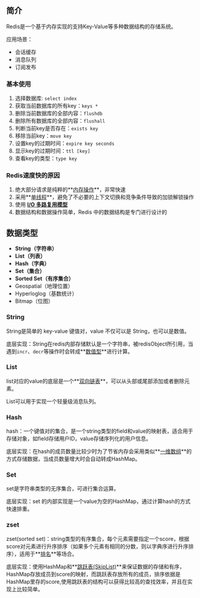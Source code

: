 ## 简介

Redis是一个基于内存实现的支持Key-Value等多种数据结构的存储系统。

应用场景：

* 会话缓存
* 消息队列
* 订阅发布

### 基本使用

1. 选择数据库: `select index`
2. 获取当前数据库的所有key：`keys *`
3. 删除当前数据库的全部内容：`flushdb`
4. 删除所有数据库的全部内容：`flushall`
5. 判断当前key是否存在：`exists key`
6. 移除当前key：`move key`
7. 设置key的过期时间：`expire key seconds  `
8. 显示key的过期时间：`ttl [key]` 
9. 查看key的类型：`type key`

### Redis速度快的原因

1. 绝大部分请求是纯粹的**<u>内存操作</u>**，非常快速
2. 采用**<u>单线程</u>**，避免了不必要的上下文切换和竞争条件导致的加锁解锁操作
3. 使用 **<u>I/O 多路复用模型</u>**
4. 数据结构和数据操作简单，Redis 中的数据结构是专门进行设计的

## 数据类型

- **String（字符串）**
- **List（列表）**
- **Hash（字典）**
- **Set（集合）**
- **Sorted Set（有序集合）**
- Geospatial（地理位置）
- Hyperloglog（基数统计）
- Bitmap（位图）

### String

String是简单的 key-value 键值对，value 不仅可以是 String，也可以是数值。

底层实现：String在redis内部存储默认是一个字符串，被redisObject所引用，当遇到`incr`、`decr`等操作时会转成**<u>数值型</u>**进行计算。

### List

list对应的value的底层是一个**<u>双向链表</u>**，可以从头部或尾部添加或者删除元素。

List可以用于实现一个轻量级消息队列。

### Hash

hash：一个键值对的集合，是一个string类型的field和value的映射表，适合用于存储对象，如field存储用户ID，value存储序列化的用户信息。

底层实现：在hash的成员数量比较少时为了节省内存会采用类似**<u>一维数组</u>**的方式存储数据，当成员数量增大时会自动转成HashMap。

### Set

set是字符串类型的无序集合，可进行集合运算。

底层实现：set 的内部实现是一个value为空的HashMap，通过计算hash的方式快速排重。

### zset

zset(sorted set)：string类型的有序集合，每个元素需要指定一个score，根据score对元素进行升序排序（如果多个元素有相同的分数，则以字典序进行升序排序），适用于**<u>排名</u>**等场合。

底层实现：使用HashMap和**<u>跳跃表(SkipList)</u>**来保证数据的存储和有序，HashMap存放成员到score的映射，而跳跃表存放所有的成员，排序依据是HashMap里存的score,使用跳跃表的结构可以获得比较高的查找效率，并且在实现上比较简单。
